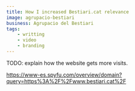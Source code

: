 ```yaml
---
title: How I increased Bestiari.cat relevance
image: agrupacio-bestiari
business: Agrupacio del Bestiari
tags:
    - writting
    - video
    - branding
---
```


TODO: explain how the website gets more visits.

https://www-es.spyfu.com/overview/domain?query=https%3A%2F%2Fwww.bestiari.cat%2F
